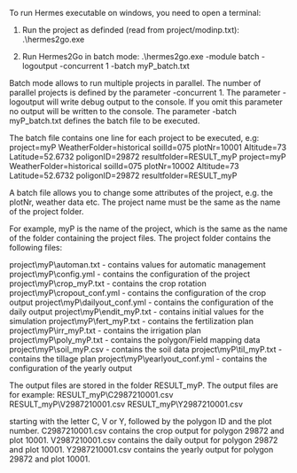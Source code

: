 To run Hermes executable on windows, you need to open a terminal:

1. Run the project as definded (read from project/modinp.txt):
.\hermes2go.exe

2. Run Hermes2Go in batch mode:
.\hermes2go.exe -module batch -logoutput -concurrent 1 -batch myP_batch.txt


Batch mode allows to run multiple projects in parallel. The number of parallel projects is defined by the parameter -concurrent 1.
The parameter -logoutput will write debug output to the console. If you omit this parameter no output will be written to the console.
The parameter -batch myP_batch.txt defines the batch file to be executed.

The batch file contains one line for each project to be executed, e.g:
project=myP WeatherFolder=historical soilId=075 plotNr=10001 Altitude=73 Latitude=52.6732 poligonID=29872 resultfolder=RESULT_myP
project=myP WeatherFolder=historical soilId=075 plotNr=10002 Altitude=73 Latitude=52.6732 poligonID=29872 resultfolder=RESULT_myP

A batch file allows you to change some attributes of the project, e.g. the plotNr, weather data etc. The project name must be the same as the name of the project folder.

For example, myP is the name of the project, which is the same as the name of the folder containing the project files. 
The project folder contains the following files:

project\myP\automan.txt - contains values for automatic management
project\myP\config.yml - contains the configuration of the project
project\myP\crop_myP.txt - contains the crop rotation
project\myP\cropout_conf.yml - contains the configuration of the crop output
project\myP\dailyout_conf.yml - contains the configuration of the daily output
project\myP\endit_myP.txt - contains initial values for the simulation
project\myP\fert_myP.txt - contains the fertilization plan
project\myP\irr_myP.txt - contains the irrigation plan
project\myP\poly_myP.txt - contains the polygon/Field mapping data
project\myP\soil_myP.csv - contains the soil data
project\myP\til_myP.txt - contains the tillage plan
project\myP\yearlyout_conf.yml - contains the configuration of the yearly output

The output files are stored in the folder RESULT_myP. The output files are for example:
RESULT_myP\C2987210001.csv
RESULT_myP\V2987210001.csv
RESULT_myP\Y2987210001.csv


starting with the letter C, V or Y, followed by the polygon ID and the plot number.
C2987210001.csv contains the crop output for polygon 29872 and plot 10001.
V2987210001.csv contains the daily output for polygon 29872 and plot 10001.
Y2987210001.csv contains the yearly output for polygon 29872 and plot 10001.
